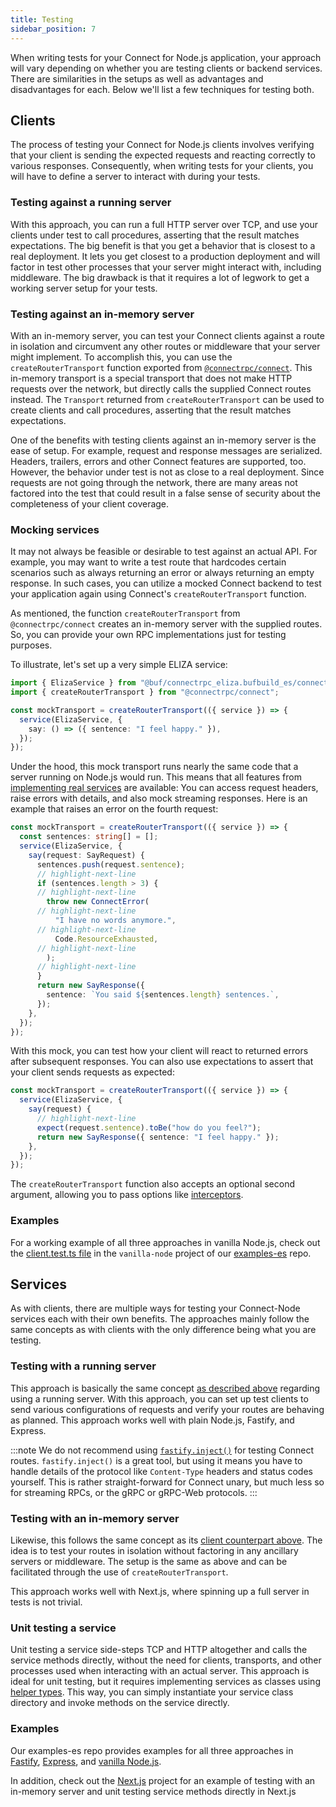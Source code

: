 ```yaml
---
title: Testing
sidebar_position: 7
---
```


When writing tests for your Connect for Node.js application, your approach will
vary depending on whether you are testing clients or backend services. There are similarities
in the setups as well as advantages and disadvantages for each. Below we'll list a few techniques for testing both.

## Clients

The process of testing your Connect for Node.js clients involves verifying that your client is sending the expected
requests and reacting correctly to various responses. Consequently, when writing tests for your clients, you will have
to define a server to interact with during your tests.

### Testing against a running server

With this approach, you can run a full HTTP server over TCP, and use your clients under test to call procedures,
asserting that the result matches expectations. The big benefit is that you get a behavior that is closest to a real
deployment. It lets you get closest to a production deployment and will factor in test other processes that your server
might interact with, including middleware. The big drawback is that it requires a lot of legwork to get a working server
setup for your tests.

### Testing against an in-memory server

With an in-memory server, you can test your Connect clients against a route in isolation and circumvent any other
routes or middleware that your server might implement. To accomplish this, you can use the `createRouterTransport`
function exported from [`@connectrpc/connect`](https://www.npmjs.com/package/@connectrpc/connect). This in-memory
transport is a special transport that does not make HTTP requests over the network, but directly calls the supplied
Connect routes instead. The `Transport` returned from `createRouterTransport` can be used to create clients and call
procedures, asserting that the result matches expectations.

One of the benefits with testing clients against an in-memory server is the ease of setup. For example, request and
response messages are serialized. Headers, trailers, errors and other Connect features are supported, too. However, the
behavior under test is not as close to a real deployment. Since requests are not going through the network, there are
many areas not factored into the test that could result in a false sense of security about the completeness of your
client coverage.

### Mocking services

It may not always be feasible or desirable to test against an actual API. For example, you may want to write a test
route that hardcodes certain scenarios such as always returning an error or always returning an empty response. In such
cases, you can utilize a mocked Connect backend to test your application again using Connect's `createRouterTransport`
function.


As mentioned, the function `createRouterTransport` from `@connectrpc/connect` creates an in-memory
server with the supplied routes. So, you can provide your own RPC implementations just for testing purposes.

To illustrate, let's set up a very simple ELIZA service:

```ts
import { ElizaService } from "@buf/connectrpc_eliza.bufbuild_es/connectrpc/eliza/v1/eliza_connect";
import { createRouterTransport } from "@connectrpc/connect";

const mockTransport = createRouterTransport(({ service }) => {
  service(ElizaService, {
    say: () => ({ sentence: "I feel happy." }),
  });
});
```

Under the hood, this mock transport runs nearly the same code that a server running on
Node.js would run. This means that all features from [implementing real services](../node/implementing-services.md)
are available: You can access request headers, raise errors with details, and also
mock streaming responses. Here is an example that raises an error on the fourth
request:

```ts
const mockTransport = createRouterTransport(({ service }) => {
  const sentences: string[] = [];
  service(ElizaService, {
    say(request: SayRequest) {
      sentences.push(request.sentence);
      // highlight-next-line
      if (sentences.length > 3) {
      // highlight-next-line
        throw new ConnectError(
      // highlight-next-line
          "I have no words anymore.",
      // highlight-next-line
          Code.ResourceExhausted,
      // highlight-next-line
        );
      // highlight-next-line
      }
      return new SayResponse({
        sentence: `You said ${sentences.length} sentences.`,
      });
    },
  });
});
```

With this mock, you can test how your client will react to returned errors after subsequent responses. You can also use
expectations to assert that your client sends requests as expected:

```ts
const mockTransport = createRouterTransport(({ service }) => {
  service(ElizaService, {
    say(request) {
      // highlight-next-line
      expect(request.sentence).toBe("how do you feel?");
      return new SayResponse({ sentence: "I feel happy." });
    },
  });
});
```

The `createRouterTransport` function also accepts an optional second argument, allowing you
to pass options like [interceptors](docs/web/interceptors.mdx).

### Examples

For a working example of all three approaches in vanilla Node.js, check out the [client.test.ts file](https://github.com/connectrpc/examples-es/blob/main/vanilla-node/client.test.ts) in the `vanilla-node` project of our [examples-es](https://github.com/connectrpc/examples-es) repo.

## Services

As with clients, there are multiple ways for testing your Connect-Node services each with their own benefits. The
approaches mainly follow the same concepts as with clients with the only difference being what you are testing.

### Testing with a running server

This approach is basically the same concept [as described above](#testing-against-a-running-server) regarding using a
running server. With this approach, you can set up test clients to send various configurations of requests and verify
your routes are behaving as planned. This approach works well with plain Node.js, Fastify, and Express.

:::note
We do not recommend using [`fastify.inject()`](https://fastify.dev/docs/v1.14.x/Documentation/Testing/#testing-with-http-injection)
for testing Connect routes. `fastify.inject()` is a great tool, but using it means you have to handle details of the
protocol like `Content-Type` headers and status codes yourself. This is rather straight-forward for Connect unary,
but much less so for streaming RPCs, or the gRPC or gRPC-Web protocols.
:::

### Testing with an in-memory server

Likewise, this follows the same concept as its [client counterpart above](#testing-against-an-in-memory-server). The
idea is to test your routes in isolation without factoring in any ancillary servers or middleware. The setup is the
same as above and can be facilitated through the use of `createRouterTransport`.

This approach works well with Next.js, where spinning up a full server in tests is not trivial.

### Unit testing a service

Unit testing a service side-steps TCP and HTTP altogether and calls the service methods directly, without the need for
clients, transports, and other processes used when interacting with an actual server. This approach is ideal
for unit testing, but it requires implementing services as classes using
[helper types](https://connectrpc.com/docs/node/implementing-services#helper-types). This way, you can simply
instantiate your service class directory and invoke methods on the service directly.

### Examples

Our examples-es repo provides examples for all three approaches in [Fastify](https://github.com/connectrpc/examples-es/blob/b5d3f6822330f6b7816fac697b64ed4214aabafe/fastify/test/connect.test.ts), [Express](https://github.com/connectrpc/examples-es/blob/b5d3f6822330f6b7816fac697b64ed4214aabafe/express/connect.test.ts), and [vanilla Node.js](https://github.com/connectrpc/examples-es/blob/b5d3f6822330f6b7816fac697b64ed4214aabafe/vanilla-node/connect.test.ts).

In addition, check out the [Next.js](https://github.com/connectrpc/examples-es/blob/6e80c5677bf650b4c40bb26e8220bcac53adb585/nextjs/__tests__/connect.test.ts) project for an example of testing with an in-memory server and unit testing service methods directly in Next.js

